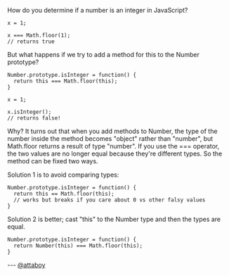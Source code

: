 How do you determine if a number is an integer in JavaScript?

    x = 1;
    
    x === Math.floor(1);
    // returns true

But what happens if we try to add a method for this to the Number prototype?

    Number.prototype.isInteger = function() {
      return this === Math.floor(this);
    }
    
    x = 1;
    
    x.isInteger();
    // returns false!

Why? It turns out that when you add methods to Number, the type of the number inside the method becomes "object" rather than "number", but Math.floor returns a result of type "number". If you use the === operator, the two values are no longer equal because they're different types. So the method can be fixed two ways.

Solution 1 is to avoid comparing types:

    Number.prototype.isInteger = function() {
      return this == Math.floor(this);
      // works but breaks if you care about 0 vs other falsy values
    }

Solution 2 is better; cast "this" to the Number type and then the types are equal.

    Number.prototype.isInteger = function() {
      return Number(this) === Math.floor(this);
    }

--- [@attaboy](http://twitter.com/attaboy)
